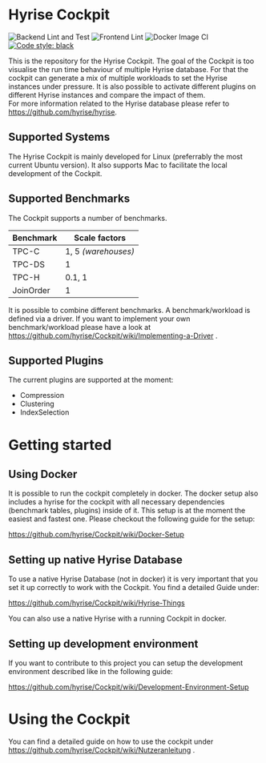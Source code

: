 # Hyrise Cockpit

![Backend Lint and Test](https://github.com/hyrise/Cockpit/workflows/Backend%20Lint%20and%20Test/badge.svg)
![Frontend Lint](https://github.com/hyrise/Cockpit/workflows/Frontend%20Lint/badge.svg)
![Docker Image CI](https://github.com/hyrise/Cockpit/workflows/Docker%20Image%20CI/badge.svg)
<a href="https://github.com/psf/black"><img alt="Code style: black" src="https://img.shields.io/badge/code%20style-black-000000.svg"></a>

This is the repository for the Hyrise Cockpit. The goal of the Cockpit is too visualise the run time behaviour of multiple Hyrise database. For that the cockpit can generate a mix of multiple workloads to set the Hyrise instances under pressure. It is also possible to activate different plugins on different Hyrise instances and compare the impact of them.  
For more information related to the Hyrise database please refer to https://github.com/hyrise/hyrise. 

## Supported Systems 

The Hyrise Cockpit is mainly developed for Linux (preferrably the most current Ubuntu version). It also supports Mac to facilitate the local development of the Cockpit.

## Supported Benchmarks 

The Cockpit supports a number of benchmarks. 

| Benchmark  | Scale factors|
| ------------- | ------------- |
| TPC-C  | 1, 5 *(warehouses)*  |
| TPC-DS  | 1  |
| TPC-H  | 0.1, 1  |
| JoinOrder  | 1  |

It is possible to combine different benchmarks. A benchmark/workload is defined via a driver. If you want to implement your own benchmark/workload please have a look at https://github.com/hyrise/Cockpit/wiki/Implementing-a-Driver .

## Supported Plugins 

The current plugins are supported at the moment: 

* Compression
* Clustering
* IndexSelection

# Getting started 

## Using Docker

It is possible to run the cockpit completely in docker. The docker setup also includes a hyrise for the cockpit with all necessary dependencies (benchmark tables, plugins) inside of it. This setup is at the moment the easiest and fastest one. Please checkout the following guide for the setup: 

https://github.com/hyrise/Cockpit/wiki/Docker-Setup

## Setting up native Hyrise Database

To use a native Hyrise Database (not in docker) it is very important that you set it up correctly to work with the Cockpit. You find a detailed Guide under: 

https://github.com/hyrise/Cockpit/wiki/Hyrise-Things

You can also use a native Hyrise with a running Cockpit in docker. 

## Setting up development environment 

If you want to contribute to this project you can setup the development environment described like in the following guide: 

https://github.com/hyrise/Cockpit/wiki/Development-Environment-Setup

# Using the Cockpit 

You can find a detailed guide on how to use the cockpit under https://github.com/hyrise/Cockpit/wiki/Nutzeranleitung .
